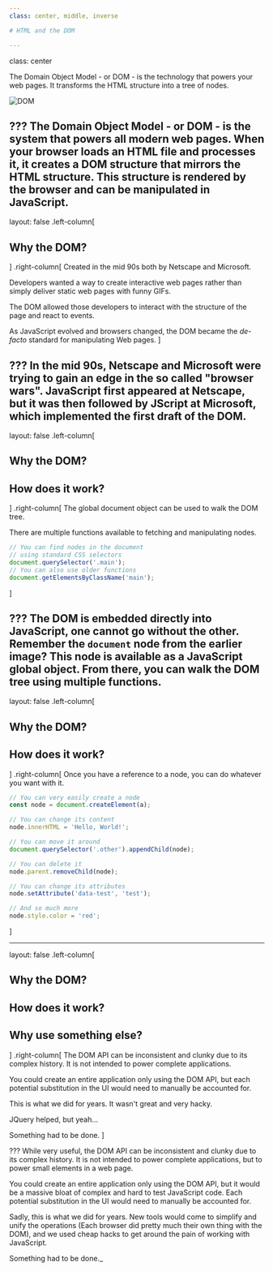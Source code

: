 ```yaml
---
class: center, middle, inverse

# HTML and the DOM

---
```

class: center

The Domain Object Model - or DOM - is the technology that powers your web pages. It transforms the HTML structure
 into a tree of nodes.

![DOM](https://miro.medium.com/max/560/1*h5XbI4n8eIKnmaeWPRmKOQ.png)

???
The Domain Object Model - or DOM - is the system that powers all modern web pages. When your browser loads an HTML
 file and processes it, it creates a DOM structure that mirrors the HTML structure. This structure is rendered by the
  browser and can be manipulated in JavaScript.
---

layout: false
.left-column[
  ## Why the DOM?
]
.right-column[
  Created in the mid 90s both by Netscape and Microsoft.
  
  Developers wanted a way to create interactive web pages rather than simply deliver static web pages with funny GIFs.
  
  The DOM allowed those developers to interact with the structure of the page and react to events.
  
  As JavaScript evolved and browsers changed, the DOM became the _de-facto_ standard for manipulating Web pages.
]

???
In the mid 90s, Netscape and Microsoft were trying to gain an edge in the so called "browser wars". JavaScript
   first appeared at Netscape, but it was then followed by JScript at Microsoft, which implemented the first draft of
    the DOM.
---

layout: false
.left-column[
  ## Why the DOM?
  ## How does it work?
]
.right-column[
  The global document object can be used to walk the DOM tree.
  
  There are multiple functions available to fetching and manipulating nodes.
    
  ```javascript
// You can find nodes in the document
// using standard CSS selectors
document.querySelector('.main');
// You can also use older functions
document.getElementsByClassName('main');
  ```
]

???
The DOM is embedded directly into JavaScript, one cannot go without the other. Remember the `document` node from
   the earlier image? This node is available as a JavaScript global object. From there, you can walk the DOM tree
    using multiple functions.
---

layout: false
.left-column[
  ## Why the DOM?
  ## How does it work?
]
.right-column[
  Once you have a reference to a node, you can do whatever you want with it.
    
  ```javascript
// You can very easily create a node
const node = document.createElement(a);

// You can change its content
node.innerHTML = 'Hello, World!';

// You can move it around
document.querySelector('.other').appendChild(node);

// You can delete it
node.parent.removeChild(node);

// You can change its attributes
node.setAttribute('data-test', 'test');

// And so much more
node.style.color = 'red';
  ```
]

---

layout: false
.left-column[
  ## Why the DOM?
  ## How does it work?
  ## Why use something else?
]
.right-column[
  The DOM API can be inconsistent and clunky due to its complex history. It is not intended to power complete
   applications.
  
  You could create an entire application only using the DOM API, but each potential substitution in the UI would need
   to manually be accounted for.
  
  This is what we did for years. It wasn't great and very hacky.
  
  JQuery helped, but yeah...
  
  Something had to be done.
]

???
While very useful, the DOM API can be inconsistent and clunky due to its complex history. It is not intended to
power complete applications, but to power small elements in a web page.

You could create an entire application only using the DOM API, but it would be a massive bloat of complex and hard
to test JavaScript code. Each potential substitution in the UI would need to manually be accounted for.

Sadly, this is what we did for years. New tools would come to simplify and unify the operations (Each browser did
pretty much their own thing with the DOM), and we used cheap hacks to get around the pain of working with
JavaScript.

Something had to be done._
